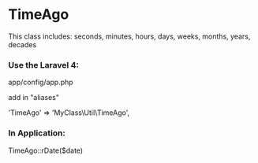 TimeAgo
=======

This class includes: seconds, minutes, hours, days, weeks, months, years, decades


### Use the Laravel 4:

app/config/app.php

add in "aliases"

'TimeAgo'      => 'MyClass\Util\TimeAgo',


### In Application:

TimeAgo::rDate($date)
